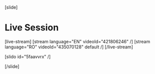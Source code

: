 [slide]
# Live Session

[live-stream]
[stream language="EN" videoId="421806246" /]
[stream language="RO" videoId="435070128" default /]
[/live-stream]

[slido id="5faavvrx" /]

[/slide]